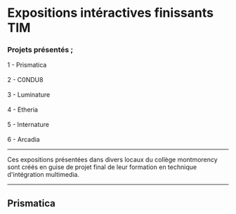 <h1> Expositions intéractives finissants TIM </h1>

<h3>Projets présentés ;</h3>
1 - Prismatica
<br/><br/>
2 - C0NDU8
<br/><br/>
3 - Luminature
<br/><br/>
4 - Etheria
<br/><br/>
5 - Internature
<br/><br/>
6 - Arcadia

------------

Ces expositions présentées dans divers locaux du collège montmorency sont créés en guise de projet final de leur formation en technique d'intégration multimedia.

------------

<h2>Prismatica</h2>
